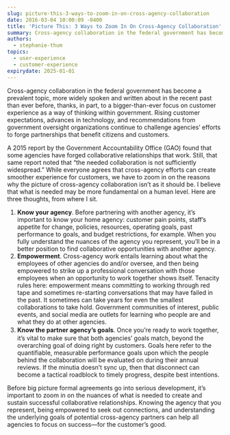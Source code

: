 ```yaml
---
slug: picture-this-3-ways-to-zoom-in-on-cross-agency-collaboration
date: 2016-03-04 10:00:09 -0400
title: 'Picture This: 3 Ways to Zoom In On Cross-Agency Collaboration'
summary: Cross-agency collaboration in the federal government has become a prevalent topic, more widely spoken and written about in the recent past than ever before, thanks, in part, to a bigger-than-ever focus on customer experience as a way of thinking within government. Rising customer expectations, advances in technology, and recommendations from government oversight organizations continue to
authors:
  - stephanie-thum
topics:
  - user-experience
  - customer-experience
expirydate: 2025-01-01
---
```


Cross-agency collaboration in the federal government has become a prevalent topic, more widely spoken and written about in the recent past than ever before, thanks, in part, to a bigger-than-ever focus on customer experience as a way of thinking within government. Rising customer expectations, advances in technology, and recommendations from government oversight organizations continue to challenge agencies’ efforts to forge partnerships that benefit citizens and customers.

A 2015 report by the Government Accountability Office (GAO) found that some agencies have forged collaborative relationships that work. Still, that same report noted that &#8220;the needed collaboration is not sufficiently widespread.&#8221; While everyone agrees that cross-agency efforts can create smoother experience for customers, we have to zoom in on the reasons why the picture of cross-agency collaboration isn’t as it should be. I believe that what is needed may be more fundamental on a human level. Here are three thoughts, from where I sit.

  1. **Know your agency**. Before partnering with another agency, it&#8217;s important to know your home agency: customer pain points, staff’s appetite for change, policies, resources, operating goals, past performance to goals, and budget restrictions, for example. When you fully understand the nuances of the agency you represent, you&#8217;ll be in a better position to find collaborative opportunities with another agency.
  2. **Empowerment**. Cross-agency work entails learning about what the employees of other agencies do and/or oversee, and then being empowered to strike up a professional conversation with those employees when an opportunity to work together shows itself. Tenacity rules here: empowerment means committing to working through red tape and sometimes re-starting conversations that may have failed in the past. It sometimes can take years for even the smallest collaborations to take hold. Government communities of interest, public events, and social media are outlets for learning who people are and what they do at other agencies.
  3. <span style="line-height: 1.5"><strong>Know the partner agency&#8217;s goals</strong>. Once you&#8217;re ready to work together, it&#8217;s vital to make sure that both agencies&#8217; goals match, beyond the overarching goal of doing right by customers. Goals here refer to the quantifiable, measurable performance goals upon which the people behind the collaboration will be evaluated on during their annual reviews. If the minutia doesn&#8217;t sync up, then that disconnect can become a tactical roadblock to timely progress, despite best intentions.</span>

Before big picture formal agreements go into serious development, it’s important to zoom in on the nuances of what is needed to create and sustain successful collaborative relationships. Knowing the agency that you represent, being empowered to seek out connections, and understanding the underlying goals of potential cross-agency partners can help all agencies to focus on success—for the customer’s good.
